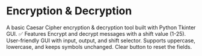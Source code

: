 # Encryption & Decryption
 A basic Caesar Cipher encryption & decryption tool built with Python Tkinter GUI.  ✅ Features Encrypt and decrypt messages with a shift value (1-25).  User-friendly GUI with input, output, and shift selector.  Supports uppercase, lowercase, and keeps symbols unchanged.  Clear button to reset the fields.
